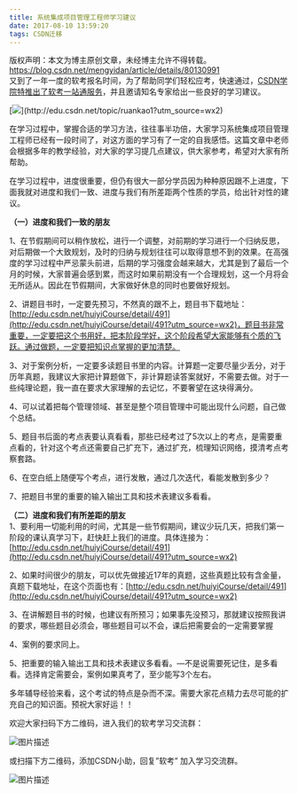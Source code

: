 ```yaml
---
title: 系统集成项目管理工程师学习建议
date: 2017-08-10 13:59:20
tags: CSDN迁移
---
```

 版权声明：本文为博主原创文章，未经博主允许不得转载。 https://blog.csdn.net/mengyidan/article/details/80130991   
  又到了一年一度的软考报名时间，为了帮助同学们轻松应考，快速通过，[CSDN学院特推出了软考一站通服务](http://edu.csdn.net/topic/ruankao1?utm_source=wx2)，并且邀请知名专家给出一些良好的学习建议。

[![](https://img-blog.csdn.net/20170810112838897?)](http://edu.csdn.net/topic/ruankao1?utm_source=wx2)

在学习过程中，掌握合适的学习方法，往往事半功倍，大家学习系统集成项目管理工程师已经有一段时间了，对这方面的学习有了一定的自我感悟。这篇文章中老师会根据多年的教学经验，对大家的学习提几点建议，供大家参考，希望对大家有所帮助。

在学习过程中，进度很重要，但仍有很大一部分学员因为种种原因跟不上进度，下面我就对进度和我们一致、进度与我们有所差距两个性质的学员，给出针对性的建议。

**（一）进度和我们一致的朋友**

1、在节假期间可以稍作放松，进行一个调整，对前期的学习进行一个归纳反思，对后期做一个大致规划，及时的归纳与规划往往可以取得意想不到的效果。在高强度的学习过程中严忌蒙头前进，后期的学习强度会越来越大，尤其是到了最后一个月的时候，大家普遍会感到累，而这时如果前期没有一个合理规划，这一个月将会无所适从。因此在节假期间，大家做好休息的同时也要做好规划。

2、讲题目书时，一定要先预习，不然真的跟不上，题目书下载地址：[http://edu.csdn.net/huiyiCourse/detail/491](http://edu.csdn.net/huiyiCourse/detail/491?utm_source=wx2)，题目书非常重要，一定要把这个书用好，把本阶段学好，这个阶段希望大家能够有个质的飞跃。通过做题，一定要把知识点掌握的更加清楚。

3、对于案例分析，一定要多读题目书里的内容。计算题一定要尽量少丢分，对于历年真题，我建议大家把计算题做下，非计算题读答案就好，不需要去做。对于一些纯理论题，我一直在要求大家理解的去记忆，不要奢望在这块得满分。

4、可以试着把每个管理领域、甚至是整个项目管理中可能出现什么问题，自己做个总结。

5、题目书后面的考点表要认真看看，那些已经考过了5次以上的考点，是需要重点看的，针对这个考点还需要自己扩充下，通过扩充，梳理知识网络，摸清考点考察套路。

6、在空白纸上随便写个考点，进行发散，通过几次迭代，看能发散到多少？

7、把题目书里的重要的输入输出工具和技术表建议多看看。

**（二）进度和我们有所差距的朋友**   
 1、要利用一切能利用的时间，尤其是一些节假期间，建议少玩几天，把我们第一阶段的课认真学习下，赶快赶上我们的进度。具体连接为：[http://edu.csdn.net/huiyiCourse/detail/491](http://edu.csdn.net/huiyiCourse/detail/491?utm_source=wx2)

2、如果时间很少的朋友，可以优先做接近17年的真题，这些真题比较有含金量，真题下载地址，在这个页面也有：[http://edu.csdn.net/huiyiCourse/detail/491](http://edu.csdn.net/huiyiCourse/detail/491?utm_source=wx2)

3、在讲解题目书的时候，也建议有所预习；如果事先没预习，那就建议按照我讲的要求，哪些题目必须会，哪些题目可以不会，课后把需要会的一定需要掌握

4、案例的要求同上。

5、把重要的输入输出工具和技术表建议多看看。—不是说需要死记住，是多看看。选择肯定需要会，案例如果真考了，至少能写3个左右。

多年辅导经验来看，这个考试的特点是杂而不深。需要大家花点精力去尽可能的扩充自己的知识面。预祝大家好运！！

欢迎大家扫码下方二维码，进入我们的软考学习交流群：   


![图片描述](https://img-blog.csdn.net/20170810140254081?)

或扫描下方二维码，添加CSDN小助，回复”软考” 加入学习交流群。



![图片描述](http://img.bss.csdn.net/201707201645116534.png?)

   
  